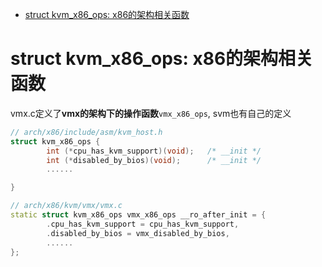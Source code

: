 
<!-- @import "[TOC]" {cmd="toc" depthFrom=1 depthTo=6 orderedList=false} -->

<!-- code_chunk_output -->

- [struct kvm_x86_ops: x86的架构相关函数](#struct-kvm_x86_ops-x86的架构相关函数)

<!-- /code_chunk_output -->

# struct kvm_x86_ops: x86的架构相关函数

vmx.c定义了**vmx的架构下的操作函数**`vmx_x86_ops`, svm也有自己的定义

```cpp
// arch/x86/include/asm/kvm_host.h
struct kvm_x86_ops {
		int (*cpu_has_kvm_support)(void);	/* __init */
		int (*disabled_by_bios)(void);		/* __init */
		......

}

// arch/x86/kvm/vmx/vmx.c
static struct kvm_x86_ops vmx_x86_ops __ro_after_init = {
		.cpu_has_kvm_support = cpu_has_kvm_support,
		.disabled_by_bios = vmx_disabled_by_bios,
		......
};
```
